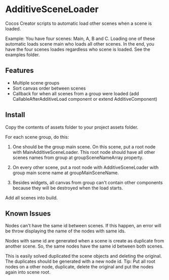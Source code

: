 # AdditiveSceneLoader

Cocos Creator scripts to automatic load other scenes when a scene is loaded. 

Example: You have four scenes: Main, A, B and C. Loading one of these automatic loads scene main who loads all other scenes. In the end, you have the four scenes loades regardless who scene is loaded. See the examples folder.

## Features

- Multiple scene groups
- Sort canvas order between scenes
- Callback for when all scenes from a group were loaded (add CallableAfterAdditiveLoad component or extend AdditiveComponent)

## Install

Copy the contents of assets folder to your project assets folder.

For each scene group, do this:

1. One should be the group main scene. On this scene, put a root node with MainAdditiveSceneLoader. This root node should have all other scenes names from group at groupSceneNameArray property.  

2. On every other scene, put a root node with AdditiveSceneLoader with group main scene name at groupMainSceneName.

3. Besides widgets, all canvas from group can't contain other components because they will be destroyed when the load starts.

Add all scenes into build.

## Known Issues

Nodes can't have the same id between scenes. If this happen, an error will be throw displaying the name of the nodes with same ids.

Nodes with same id are generated when a scene is create as duplicate from another scene. So, the same nodes have the same id between both scenes.

This is easily solved duplicated the scene objects and deleting the original. The duplicates should be generated with a new node id. Tip: Put all root nodes on a other node, duplicate, delete the original and put the nodes again into scene root.